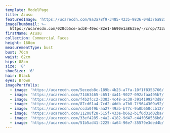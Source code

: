 ```yaml
---
template: ModelPage
title: Azusu
featuredImage: 'https://ucarecdn.com/9a3a78f9-3485-4235-9836-04d376a82125/'
imageThumbnail: >-
  https://ucarecdn.com/020cb5ce-acb8-40ec-82e1-6690e1a8635e/-/crop/733x1027/0,0/-/preview/
firstName: Azusu
collection: Commercial Faces
height: 160cm
measurementType: bust
bust: 76cm
waist: 62cm
hips: 88cm
size: '8'
shoeSize: '6'
hair: Black
eyes: Brown
imagePortfolio:
  - image: 'https://ucarecdn.com/5eceeb8c-189b-4b23-a7fa-10f1f8353766/'
  - image: 'https://ucarecdn.com/71463465-c651-4a41-9027-092afaa495b7/'
  - image: 'https://ucarecdn.com/f4b2fcc2-3303-4c48-ac30-3914199243d8/'
  - image: 'https://ucarecdn.com/87cd61a4-7cd2-4ddb-a7b0-7f9644309a92/'
  - image: 'https://ucarecdn.com/ccda0f9b-aa27-49ab-b77c-9a0b650ccb12/'
  - image: 'https://ucarecdn.com/11208f28-515f-433e-b662-b1f0d31d02ba/'
  - image: 'https://ucarecdn.com/33ef4285-c4a2-4182-9d47-c44f050536b6/'
  - image: 'https://ucarecdn.com/51b5ad41-2225-4a64-96e7-35579e3ded4b/'
---
```


